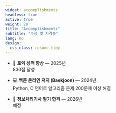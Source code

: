 ```yaml
---
widget: accomplishments
headless: true
active: true
weight: 20
title: "Accomplishments"
subtitle: "수상 및 자격증"
lang: ko
design:
  css_class: resume-tidy
---
```


- 🏅 **토익 성적 향상** — 2025년  
  830점 달성

- 💻 **백준 온라인 저지 (Baekjoon)** — 2024년  
  Python, C 언어로 알고리즘 문제 200문제 이상 해결

- 🧠 **정보처리기사 필기 합격** — 2026년  
  예정
